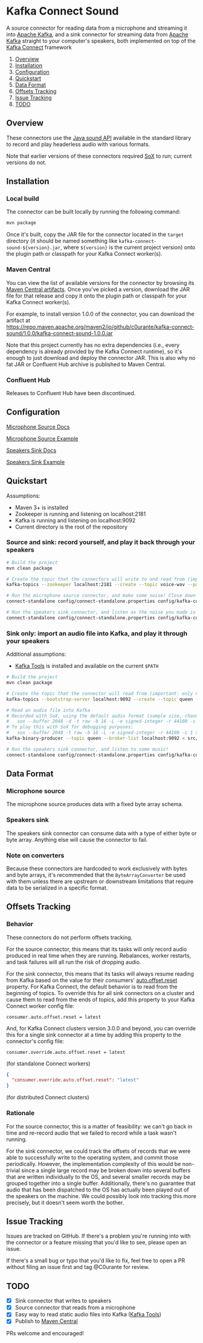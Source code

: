 # Kafka Connect Sound

A source connector for reading data from a microphone and streaming it into [Apache Kafka], and a
sink connector for streaming data from [Apache Kafka] straight to your computer's speakers, both
implemented on top of the [Kafka Connect] framework

1. [Overview](#overview)
1. [Installation](#installation)
1. [Configuration](#configuration)
1. [Quickstart](#quickstart)
1. [Data Format](#data-format)
1. [Offsets Tracking](#offsets-tracking)
1. [Issue Tracking](#issue-tracking)
1. [TODO](#todo)

## Overview

These connectors use the [Java sound API] available in the standard library to record and play
headerless audio with various formats.

Note that earlier versions of these connectors required [SoX] to run; current versions do not.


## Installation


### Local build

The connector can be built locally by running the following command:

```bash
mvn package
```

Once it's built, copy the JAR file for the connector located in the `target` directory
(it should be named something like `kafka-connect-sound-${version}.jar`, where
`${version}` is the current project version) onto the plugin path or classpath for your
Kafka Connect worker(s).

### Maven Central

You can view the list of available versions for the connector by browsing its [Maven Central artifacts].
Once you've picked a version, download the JAR file for that release and copy it
onto the plugin path or classpath for your Kafka Connect worker(s).

For example, to install version 1.0.0 of the connector, you can download the artifact at
https://repo.maven.apache.org/maven2/io/github/c0urante/kafka-connect-sound/1.0.0/kafka-connect-sound-1.0.0.jar

Note that this project currently has no extra dependencies (i.e., every dependency
is already provided by the Kafka Connect runtime), so it's enough to just download
and deploy the connector JAR. This is also why no fat JAR or Confluent Hub archive
is published to Maven Central.

### Confluent Hub
Releases to Confluent Hub have been discontinued.


## Configuration

[Microphone Source Docs](docs/source-connector-config.md)

[Microphone Source Example](config/kafka-connect-microphone.properties)

[Speakers Sink Docs](docs/sink-connector-config.md)

[Speakers Sink Example](config/kafka-connect-speakers.properties)


## Quickstart

Assumptions:

- Maven 3+ is installed
- Zookeeper is running and listening on localhost:2181
- Kafka is running and listening on localhost:9092
- Current directory is the root of the repository

### Source and sink: record yourself, and play it back through your speakers
```bash
# Build the project
mvn clean package

# Create the topic that the connectors will write to and read from (important: only need one partition)
kafka-topics --zookeeper localhost:2181 --create --topic voice-wav --partitions 1 --replication-factor 1

# Run the microphone source connector, and make some noise! Close down the worker with ctrl+C when you're finished
connect-standalone config/connect-standalone.properties config/kafka-connect-microphone.properties

# Run the speakers sink connector, and listen as the noise you made is played back out your speakers!
connect-standalone config/connect-standalone.properties config/kafka-connect-speakers.properties
```

### Sink only: import an audio file into Kafka, and play it through your speakers

Additional assumptions:

- [Kafka Tools] is installed and available on the current `$PATH`

```bash
# Build the project
mvn clean package

# Create the topic that the connector will read from (important: only need one partition)
kafka-topics --bootstrap-server localhost:9092 --create --topic queen --partitions 1 --replication-factor 1

# Read an audio file into Kafka
# Recorded with SoX, using the default audio format (sample size, channels, etc.) for the connectors:
#   sox --buffer 2048 -d -t raw -b 16 -L -e signed-integer -r 44100 -c 1 src/test/resources/audio/queen.raw
# To play this with SoX for debugging purposes:
#   sox --buffer 2048 -t raw -b 16 -L -e signed-integer -r 44100 -c 1 src/test/resources/audio/queen.raw -d
kafka-binary-producer --topic queen --broker-list localhost:9092 < src/test/resources/audio/queen.raw

# Run the speakers sink connector, and listen to some music!
connect-standalone config/connect-standalone.properties config/kafka-connect-speakers-music.properties
```


## Data Format

### Microphone source

The microphone source produces data with a fixed byte array schema.

### Speakers sink

The speakers sink connector can consume data with a type of either byte or byte array. Anything else
will cause the connector to fail.

### Note on converters

Because these connectors are hardcoded to work exclusively with bytes and byte arrays, it's
recommended that the `ByteArrayConverter` be used with them unless there are upstream or downstream
limitations that require data to be serialized in a specific format.


## Offsets Tracking

### Behavior
These connectors do not perform offsets tracking.

For the source connector, this means that its tasks will only record audio produced in real
time when they are running. Rebalances, worker restarts, and task failures will all run the
risk of dropping audio.

For the sink connector, this means that its tasks will always resume reading from Kafka
based on the value for their consumers' [auto.offset.reset] property. For Kafka Connect,
the default behavior is to read from the beginning of topics. To override this for all sink
connectors on a cluster and cause them to read from the ends of topics, add this property
to your Kafka Connect worker config file:
```properties
consumer.auto.offset.reset = latest
```

And, for Kafka Connect clusters version 3.0.0 and beyond, you can override this for a
single sink connector at a time by adding this property to the connector's config file:
```properties
consumer.override.auto.offset.reset = latest
```
(for standalone Connect workers)

```json
{
  "consumer.override.auto.offset.reset": "latest"
}
```
(for distributed Connect clusters)

### Rationale

For the source connector, this is a matter of feasibility: we can't go back in time
and re-record audio that we failed to record while a task wasn't running.

For the sink connector, we could track the offsets of records that we were able to
successfully write to the operating system, and commit those periodically. However,
the implementation complexity of this would be non-trivial since a single large record may
be broken down into several buffers that are written individually to the OS, and several
smaller records may be grouped together into a single buffer. Additionally, there's no
guarantee that audio that has been dispatched to the OS has actually been played out
of the speakers on the machine. We could possibly look into tracking this more precisely,
but it doesn't seem worth the bother.


## Issue Tracking

Issues are tracked on GitHub. If there's a problem you're running into
with the connector or a feature missing that you'd like to see, please
open an issue.

If there's a small bug or typo that you'd like to fix, feel free to open
a PR without filing an issue first and tag @C0urante for review.


## TODO

- [x] Sink connector that writes to speakers
- [x] Source connector that reads from a microphone
- [x] Easy way to read static audio files into Kafka ([Kafka Tools])
- [x] Publish to [Maven Central]

PRs welcome and encouraged!

[Kafka Connect]: https://kafka.apache.org/documentation.html#connect
[Apache Kafka]: https://kafka.apache.org
[Maven Central]: https://search.maven.org
[Maven Central artifacts]: https://repo.maven.apache.org/maven2/io/github/c0urante/kafka-connect-sound/
[SoX]: http://sox.sourceforge.net
[Kafka Tools]: https://github.com/C0urante/kafka-tools
[Java sound API]: https://docs.oracle.com/javase/8/docs/technotes/guides/sound/programmer_guide/contents.html
[auto.offset.reset]: https://kafka.apache.org/documentation.html#consumerconfigs_auto.offset.reset